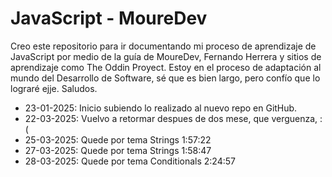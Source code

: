 # JavaScript - MoureDev

Creo este repositorio para ir documentando mi proceso de aprendizaje de JavaScript por medio de la guía de MoureDev, Fernando Herrera y sitios de aprendizaje como The Oddin Proyect.  Estoy en el proceso de adaptación al mundo del Desarrollo de Software, sé que es bien largo, pero confío que lo lograré ejje. Saludos. 

- 23-01-2025: Inicio subiendo lo realizado al nuevo repo en GitHub. 
- 22-03-2025: Vuelvo a retormar despues de dos mese, que verguenza, :(
- 25-03-2025: Quede por tema Strings 1:57:22
- 27-03-2025: Quede por tema Strings 1:58:47
- 28-03-2025: Quede por tema Conditionals 2:24:57